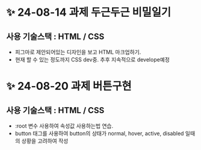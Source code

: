 # ✨ 24-08-14 과제 두근두근 비밀일기
## 사용 기술스택 : HTML / CSS
- 피그마로 제안되어있는 디자인을 보고 HTML 마크업하기.
- 현재 할 수 있는 정도까지 CSS dev중. 추후 지속적으로 develope예정

# ✨ 24-08-20 과제 버튼구현
##  사용 기술스택 : HTML / CSS
- :root 변수 사용하여 속성값 사용하는법 연습.
- button 태그를 사용하여 button의 상태가 normal, hover, active, disabled 일때의 상황을 고려하여 작성
